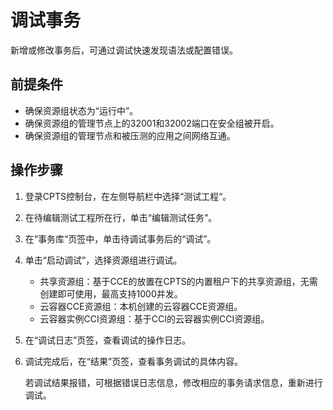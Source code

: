 # 调试事务<a name="cpts_01_0027"></a>

新增或修改事务后，可通过调试快速发现语法或配置错误。

## 前提条件<a name="section1416618206593"></a>

-   确保资源组状态为“运行中”。
-   确保资源组的管理节点上的32001和32002端口在安全组被开启。
-   确保资源组的管理节点和被压测的应用之间网络互通。

## 操作步骤<a name="section17168739161219"></a>

1.  登录CPTS控制台，在左侧导航栏中选择“测试工程“。
2.  在待编辑测试工程所在行，单击“编辑测试任务”。
3.  在“事务库“页签中，单击待调试事务后的“调试”。
4.  单击“启动调试”，选择资源组进行调试。
    -   共享资源组：基于CCE的放置在CPTS的内置租户下的共享资源组，无需创建即可使用，最高支持1000并发。
    -   云容器CCE资源组：本机创建的云容器CCE资源组。
    -   云容器实例CCI资源组：基于CCI的云容器实例CCI资源组。

5.  在“调试日志”页签，查看调试的操作日志。
6.  调试完成后，在“结果”页签，查看事务调试的具体内容。

    若调试结果报错，可根据错误日志信息，修改相应的事务请求信息，重新进行调试。


